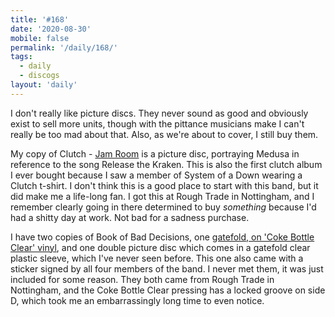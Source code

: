 ```yaml
---
title: '#168'
date: '2020-08-30'
mobile: false
permalink: '/daily/168/'
tags:
  - daily
  - discogs
layout: 'daily'
---
```


I don't really like picture discs. They never sound as good and obviously exist to sell more units, though with the pittance musicians make I can't really be too mad about that. Also, as we're about to cover, I still buy them.

My copy of Clutch - [Jam Room](https://www.discogs.com/Clutch-Jam-Room/release/11045149) is a picture disc, portraying Medusa in reference to the song Release the Kraken. This is also the first clutch album I ever bought because I saw a member of System of a Down wearing a Clutch t-shirt. I don't think this is a good place to start with this band, but it did make me a life-long fan. I got this at Rough Trade in Nottingham, and I remember clearly going in there determined to buy _something_ because I'd had a shitty day at work. Not bad for a sadness purchase.

I have two copies of Book of Bad Decisions, one [gatefold, on 'Coke Bottle Clear' vinyl](https://www.discogs.com/Clutch-Book-Of-Bad-Decisions/release/12483000), and one double picture disc which comes in a gatefold clear plastic sleeve, which I've never seen before. This one also came with a sticker signed by all four members of the band. I never met them, it was just included for some reason. They both came from Rough Trade in Nottingham, and the Coke Bottle Clear pressing has a locked groove on side D, which took me an embarrassingly long time to even notice.
